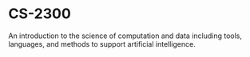 # CS-2300
An introduction to the science of computation and data including tools, languages, and methods to support artificial intelligence. 
